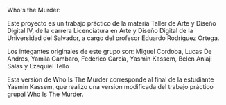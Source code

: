 Who's the Murder:

Este proyecto es un trabajo práctico de la materia Taller de Arte y Diseño Digital IV, de la carrera Licenciatura en Arte y Diseño Digital de la Universidad del Salvador, a cargo del profesor Eduardo Rodríguez Ortega.

Los integantes originales de este grupo son: Miguel Cordoba, Lucas De Andres, Yamila Gambaro, Federico Garcia, Yasmin Kassem, Belen Anlaji Salas y Ezequiel Tello

Esta versión de Who Is The Murder corresponde al final de la estudiante Yasmin Kassem, que realizo una version modificada del trabajo práctico grupal Who Is The Murder.

